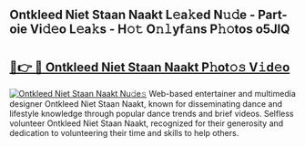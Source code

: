 ## Ontkleed Niet Staan Naakt L𝚎a𝚔ed N𝚞𝚍e - Part-oie Vi𝚍𝚎o L𝚎a𝚔s - H𝚘𝚝 O𝚗𝚕yf𝚊ns P𝚑𝚘tos o5JlQ

# <h2><a href="http://kfdhrw7.oniu.top/?m=Ontkleed+Niet+Staan+Naakt">🔗👉 🔴 Ontkleed Niet Staan Naakt P𝚑ot𝚘𝚜 V𝚒d𝚎o</a></h2>

[![Ontkleed Niet Staan Naakt Nu𝚍e𝚜](https://i.imgur.com/0qMVB7G.gif)](http://kfdhrw7.oniu.top/?m=Ontkleed+Niet+Staan+Naakt)
Web-based entertainer and multimedia designer Ontkleed Niet Staan Naakt, known for disseminating dance and lifestyle knowledge through popular dance trends and brief videos. Selfless volunteer Ontkleed Niet Staan Naakt, recognized for their generosity and dedication to volunteering their time and skills to help others.  

